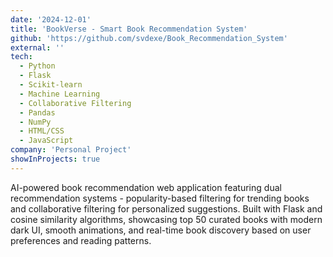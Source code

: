 ```yaml
---
date: '2024-12-01'
title: 'BookVerse - Smart Book Recommendation System'
github: 'https://github.com/svdexe/Book_Recommendation_System'
external: ''
tech:
  - Python
  - Flask
  - Scikit-learn
  - Machine Learning
  - Collaborative Filtering
  - Pandas
  - NumPy
  - HTML/CSS
  - JavaScript
company: 'Personal Project'
showInProjects: true
---
```


AI-powered book recommendation web application featuring dual recommendation systems - popularity-based filtering for trending books and collaborative filtering for personalized suggestions. Built with Flask and cosine similarity algorithms, showcasing top 50 curated books with modern dark UI, smooth animations, and real-time book discovery based on user preferences and reading patterns.
